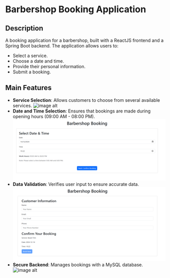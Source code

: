 # Barbershop Booking Application

## Description

A booking application for a barbershop, built with a ReactJS frontend and a Spring Boot backend. The application allows users to:

- Select a service.
- Choose a date and time.
- Provide their personal information.
- Submit a booking.

## Main Features

- **Service Selection**: Allows customers to choose from several available services.
 ![image alt]((https://github.com/elouahabihind/Barbershop/blob/ab51c8e4caa0bb70a04b685871ce114ec8c39d1d/Service%20Selection.png))
- **Date and Time Selection**: Ensures that bookings are made during opening hours (09:00 AM - 08:00 PM).
 ![image alt](https://github.com/elouahabihind/Barbershop/blob/ab51c8e4caa0bb70a04b685871ce114ec8c39d1d/Date%20and%20Time%20Selection.png)
- **Data Validation**: Verifies user input to ensure accurate data.
  ![image alt](https://github.com/elouahabihind/Barbershop/blob/ab51c8e4caa0bb70a04b685871ce114ec8c39d1d/booking.png)
- **Secure Backend**: Manages bookings with a MySQL database.
![image alt]((https://github.com/elouahabihind/Barbershop/blob/ab51c8e4caa0bb70a04b685871ce114ec8c39d1d/Submit%20a%20booking.png))
